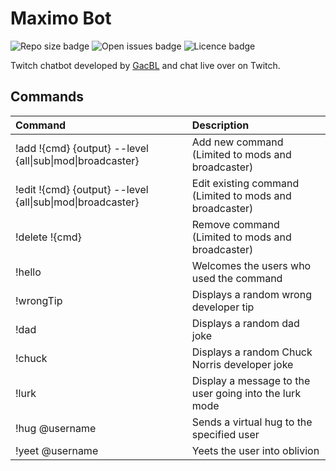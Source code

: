 # Maximo Bot
![Repo size badge](https://img.shields.io/github/repo-size/gigili/maximo-bot?style=for-the-badge)
![Open issues badge](https://img.shields.io/github/issues/gigili/maximo-bot?style=for-the-badge)
![Licence badge](https://img.shields.io/github/license/gigili/maximo-bot?style=for-the-badge)

Twitch chatbot developed by [GacBL](https://twitch.tv/gacbl) and chat live over on Twitch.

## Commands

| Command    | Description    |
| :---------| :-------------|
| !add !{cmd} {output} --level {all\|sub\|mod\|broadcaster} | Add new command (Limited to mods and broadcaster) |
| !edit !{cmd} {output} --level {all\|sub\|mod\|broadcaster} | Edit existing command (Limited to mods and broadcaster) |
| !delete !{cmd} | Remove command (Limited to mods and broadcaster) |
| !hello | Welcomes the users who used the command |
| !wrongTip | Displays a random wrong developer tip |
| !dad | Displays a random dad joke |
| !chuck | Displays a random Chuck Norris developer joke |
| !lurk | Display a message to the user going into the lurk mode |
| !hug @username | Sends a virtual hug to the specified user |
| !yeet @username | Yeets the user into oblivion |
